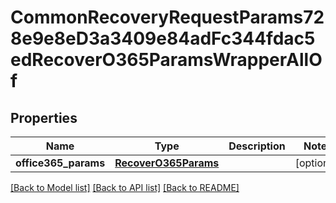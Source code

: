 # CommonRecoveryRequestParams728e9e8eD3a3409e84adFc344fdac5edRecoverO365ParamsWrapperAllOf


## Properties
Name | Type | Description | Notes
------------ | ------------- | ------------- | -------------
**office365_params** | [**RecoverO365Params**](RecoverO365Params.md) |  | [optional] 

[[Back to Model list]](../README.md#documentation-for-models) [[Back to API list]](../README.md#documentation-for-api-endpoints) [[Back to README]](../README.md)



